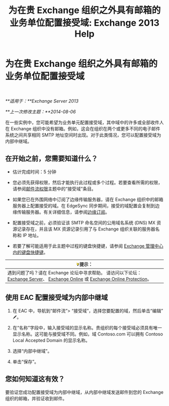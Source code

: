 ﻿---
title: '为在贵 Exchange 组织之外具有邮箱的业务单位配置接受域: Exchange 2013 Help'
TOCTitle: 为在贵 Exchange 组织之外具有邮箱的业务单位配置接受域
ms:assetid: ff46310b-5392-4eac-97bc-d39d397e1ce1
ms:mtpsurl: https://technet.microsoft.com/zh-cn/library/JJ657737(v=EXCHG.150)
ms:contentKeyID: 50492061
ms.date: 01/11/2018
mtps_version: v=EXCHG.150
ms.translationtype: HT
---

# 为在贵 Exchange 组织之外具有邮箱的业务单位配置接受域

 

_**适用于：**Exchange Server 2013_

_**上一次修改主题：**2014-08-06_

在一些实例中，您可能希望为业务单元配置接受域，其中域中的许多或全部收件人在 Exchange 组织中没有邮箱。例如，这会在组织在两个或更多不同的电子邮件系统之间共享相同 SMTP 地址空间时出现。对于此类情况，您可以配置接受域为内部中继域。

## 在开始之前，您需要知道什么？

  - 估计完成时间：5 分钟

  - 您必须先获得权限，然后才能执行此过程或多个过程。若要查看所需的权限，请参阅[邮件流权限](mail-flow-permissions-exchange-2013-help.md)主题中的“接受域”条目。

  - 如果您已在外围网络中订阅了边缘传输服务器，请在 Exchange 组织中的邮箱服务器上配置接受的域。在 EdgeSync 同步期间，接受的域配置会复制到边缘传输服务器。有关详细信息，请参阅[边缘订阅](edge-subscriptions-exchange-2013-help.md)。

  - 配置接受域之前，必须验证该 SMTP 命名空间的公用域名系统 (DNS) MX 资源记录存在，并且该 MX 资源记录引用了与 Exchange 组织关联的服务器名称和 IP 地址。

  - 若要了解可能适用于此主题中过程的键盘快捷键，请参阅 [Exchange 管理中心内的键盘快捷键](keyboard-shortcuts-in-the-exchange-admin-center-exchange-online-protection-help.md)。

<table>
<thead>
<tr class="header">
<th><img src="images/Bb124558.tip(EXCHG.150).gif" title="提示" alt="提示" />提示：</th>
</tr>
</thead>
<tbody>
<tr class="odd">
<td>遇到问题了吗？请在 Exchange 论坛中寻求帮助。 请访问以下论坛：<a href="https://go.microsoft.com/fwlink/p/?linkid=60612">Exchange Server</a>、 <a href="https://go.microsoft.com/fwlink/p/?linkid=267542">Exchange Online</a> 或 <a href="https://go.microsoft.com/fwlink/p/?linkid=285351">Exchange Online Protection</a>。</td>
</tr>
</tbody>
</table>


## 使用 EAC 配置接受域为内部中继域

1.  在 EAC 中，导航到“邮件流”\> “接受域”，选择您要配置的域，然后单击“编辑”![编辑图标](images/Bb124582.6f53ccb2-1f13-4c02-bea0-30690e6ea71d(EXCHG.150).gif "编辑图标")。

2.  在“名称”字段中，输入接受域的显示名称。贵组织的每个接受域必须具有唯一显示名称。这可能与接受域不同。例如，域 Contoso.com 可以拥有 Contoso Local Accepted Domain 的显示名称。

3.  选择“内部中继域”。

4.  单击“保存”。

## 您如何知道这有效？

要验证您成功配置接受域为内部中继域，从内部中继域发送邮件到您的 Exchange 组织的邮箱，并验证收到邮件。

